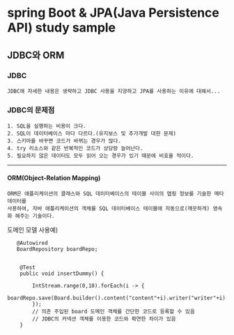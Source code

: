 # spring Boot & JPA(Java Persistence API) study sample  

## JDBC와 ORM

### JDBC
    JDBC에 자세한 내용은 생략하고 JDBC 사용을 지양하고 JPA를 사용하는 이유에 대해서...

### JDBC의 문제점
    1. SQL을 실행하는 비용이 크다.
    2. SQL이 데이터베이스 마다 다르다.(유지보스 및 추가개발 대한 문제)
    3. 스키마를 바꾸면 코드가 바뀌는 경우가 많다.
    4. try 리소스와 같은 반복적인 코드가 상당량 늘어난다.
    5. 필요하지 않은 데이터도 모두 읽어 오는 경우가 있기 때문에 비효율 적이다. 

* * *

#### ORM(Object-Relation Mapping)
    ORM은 애플리케이션의 클래스와 SQL 데이터베이스의 테이블 사이의 맵핑 정보를 기술한 메타데이터를
    사용하여, 자바 애플리케이션의 객체를 SQL 데이터베이스 테이블에 자동으로(깨끗하게) 영속화 해주는 기술이다.



도메인 모델 사용예)
```
   @Autowired
   BoardRepository boardRepo; 

    
    @Test
    public void insertDummy() {

        IntStream.range(0,10).forEach(i -> {
            boardRepo.save(Board.builder().content("content"+i).writer("writer"+i).title("title"+i).build());
        });   
        // 의존 주입된 board 도메인 객체를 간단한 코드로 등록할 수 있음
        // JDBC의 커넥션 객체를 이용한 코드와 확연한 차이가 있음 
    }
```




